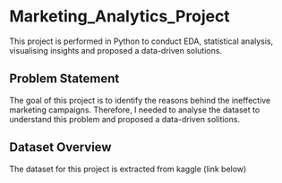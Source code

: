 # Marketing_Analytics_Project
This project is performed in Python to conduct EDA, statistical analysis, visualising insights and proposed a data-driven solutions.

## Problem Statement
The goal of this project is to identify the reasons behind the ineffective marketing campaigns. Therefore, I needed to analyse the dataset to understand this problem and proposed a data-driven solitions.

## Dataset Overview
The dataset for this project is extracted from kaggle (link below)
